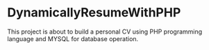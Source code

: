 # DynamicallyResumeWithPHP
This project is about to build a personal CV using PHP programming language and MYSQL for database operation.
